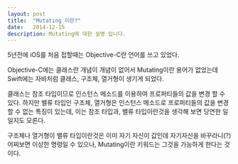 ```yaml
---
layout: post
title:  "Mutating 이란?"
date:   2014-12-15
description: Mutating에 대한 설명 입니다.
---
```


5년전에 iOS를 처음 접할때는 Objective-C란 언어를 쓰고 있었다.

Objective-C에는 클래스란 개념이 개념이 없어서 Mutating이란 용어가 없었는데 Swift에는 자바처럼
클래스, 구조체, 열거형이 생기게 되었다.

클래스는 참조 타입이므로 인스턴스 메소드를 이용하여 프로퍼티들의 값을 변경 할 수 있다.
하지만 밸류 타입인 구조체, 열거형은 인스턴스 메소드로 프로퍼티들의 값을 변경 할 수 없는 특징이 있는데,
이는 참조 타입과, 밸류 타입이란것을 생각해 보면 당연한 일일지도 모른다.

구조체나 열거형이 밸류 타입이란것은 이미 자기 자신이 값인데 자기자신을 바꾸라니(?) 어찌보면 이상한
명령일 수 있으나, Mutating이란 키워드는 그것을 가능하게 한다는 것이다.
